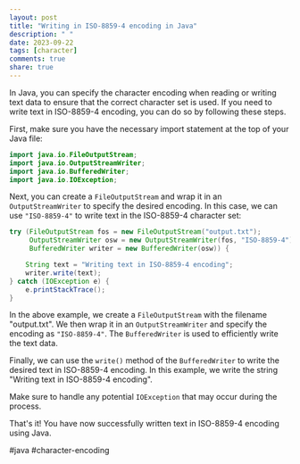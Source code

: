 ```yaml
---
layout: post
title: "Writing in ISO-8859-4 encoding in Java"
description: " "
date: 2023-09-22
tags: [character]
comments: true
share: true
---
```


In Java, you can specify the character encoding when reading or writing text data to ensure that the correct character set is used. If you need to write text in ISO-8859-4 encoding, you can do so by following these steps.

First, make sure you have the necessary import statement at the top of your Java file:

```java
import java.io.FileOutputStream;
import java.io.OutputStreamWriter;
import java.io.BufferedWriter;
import java.io.IOException;
```

Next, you can create a `FileOutputStream` and wrap it in an `OutputStreamWriter` to specify the desired encoding. In this case, we can use `"ISO-8859-4"` to write text in the ISO-8859-4 character set:

```java
try (FileOutputStream fos = new FileOutputStream("output.txt");
     OutputStreamWriter osw = new OutputStreamWriter(fos, "ISO-8859-4");
     BufferedWriter writer = new BufferedWriter(osw)) {

    String text = "Writing text in ISO-8859-4 encoding";
    writer.write(text);
} catch (IOException e) {
    e.printStackTrace();
}
```

In the above example, we create a `FileOutputStream` with the filename "output.txt". We then wrap it in an `OutputStreamWriter` and specify the encoding as `"ISO-8859-4"`. The `BufferedWriter` is used to efficiently write the text data.

Finally, we can use the `write()` method of the `BufferedWriter` to write the desired text in ISO-8859-4 encoding. In this example, we write the string "Writing text in ISO-8859-4 encoding".

Make sure to handle any potential `IOException` that may occur during the process.

That's it! You have now successfully written text in ISO-8859-4 encoding using Java.

#java #character-encoding